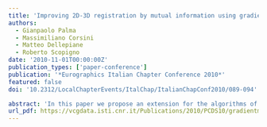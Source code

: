 ```yaml
---
title: 'Improving 2D-3D registration by mutual information using gradient maps'
authors:
  - Gianpaolo Palma
  - Massimiliano Corsini
  - Matteo Dellepiane
  - Roberto Scopigno
date: '2010-11-01T00:00:00Z'
publication_types: ['paper-conference']
publication: '*Eurographics Italian Chapter Conference 2010*'
featured: false
doi: '10.2312/LocalChapterEvents/ItalChap/ItalianChapConf2010/089-094'

abstract: 'In this paper we propose an extension for the algorithms of image-to-geometry registration by Mutual Information(MI) to improve the performance and the quality of the alignment. Proposed for the registration of multi modal medical images, in the last years MI has been adapted to align a 3D model to a given image by using different renderings of the model and a gray-scale version of the input image. A key aspect is the choice of the rendering process to correlate the 3D model to the image without taking into account the texture data and the lighting conditions. Even if several rendering types for the 3D model have been analyzed, in some cases the alignment fails for two main reasons: the peculiar reflection behavior of the object that we are not able to reproduce in the rendering of the 3D model without knowing the material characteristics of the object and the lighting conditions of the acquisition environment; the characteristics of the image background, especially non uniform background,that can degrade the convergence of the registration. To improve the quality of the registration in these cases we propose to compute the MI between the gradient map of the 3D rendering and the gradient map of the image in order to maximize the shared data between them.'
url_pdf: https://vcgdata.isti.cnr.it/Publications/2010/PCDS10/gradientmi-egitalia2010.pdf
---
```

